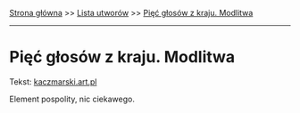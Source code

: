 [Strona główna](../index.md) >> [Lista utworów](../list.md) >> [Pięć głosów z kraju. Modlitwa](432.md)

---

# Pięć głosów z kraju. Modlitwa

Tekst: [kaczmarski.art.pl](https://www.kaczmarski.art.pl/tworczosc/wiersze/piec-glosow-z-kraju-modlitwa/)

Element pospolity, nic ciekawego.